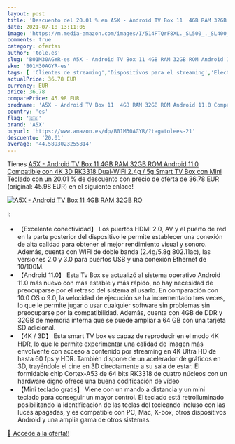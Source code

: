 ```yaml
---
layout: post
title: 'Descuento del 20.01 % en A5X - Android TV Box 11  4GB RAM 32GB RO'
date: 2021-07-18 13:11:05
image: 'https://m.media-amazon.com/images/I/514PTQrF8XL._SL500_._SL400_.jpg'
comments: true
category: ofertas
author: 'tole.es'
slug: 'B01M30AGYR-es A5X - Android TV Box 11 4GB RAM 32GB ROM Android 11.0...'
sku: 'B01M30AGYR-es'
tags: [ 'Clientes de streaming','Dispositivos para el streaming','Electrónica','Equipos de audio y Hi-Fi','a5x','ram','teclado', ]
actualPrice: 36.78 EUR
currency: EUR
price: 36.78
comparePrice: 45.98 EUR
prodname: 'A5X - Android TV Box 11  4GB RAM 32GB ROM Android 11.0 Compatible con 4K 3D  RK3318 Dual-WiFi 2.4g / 5g Smart TV Box con Mini Teclado'
country: 'es'
flag: '🇪🇸'
brand: 'A5X'
buyurl: 'https://www.amazon.es/dp/B01M30AGYR/?tag=tolees-21'
descuento: '20.01'
average: '44.5893023255814'
---
```


Tienes [A5X - Android TV Box 11  4GB RAM 32GB ROM Android 11.0 Compatible con 4K 3D  RK3318 Dual-WiFi 2.4g / 5g Smart TV Box con Mini Teclado](https://www.amazon.es/dp/B01M30AGYR/?tag=tolees-21) con un 20.01 % de descuento con precio de oferta de 36.78 EUR (original: 45.98 EUR) en el siguiente enlace!

[![A5X - Android TV Box 11  4GB RAM 32GB RO](https://m.media-amazon.com/images/I/514PTQrF8XL._SL500_._SL400_.jpg)](https://www.amazon.es/dp/B01M30AGYR/?tag=tolees-21)

ℹ️:

- 【Excelente conectividad】 Los puertos HDMI 2.0, AV y el puerto de red en la parte posterior del dispositivo le permite establecer una conexión de alta calidad para obtener el mejor rendimiento visual y sonoro. Además, cuenta con WIFI de doble banda (2.4g/5.8g 802.11ac), las versiones 2.0 y 3.0 para puertos USB y una conexión Ethernet de 10/100M.
- 【Android 11.0】 Esta Tv Box se actualizó al sistema operativo Android 11.0 más nuevo con más estable y más rápido, no hay necesidad de preocuparse por el retraso del sistema al usarlo. En comparación con 10.0 OS o 9.0, la velocidad de ejecución se ha incrementado tres veces, lo que le permite jugar o usar cualquier software sin problemas sin preocuparse por la compatibilidad. Además, cuenta con 4GB de DDR y 32GB de memoria interna que se puede ampliar a 64 GB con una tarjeta SD adicional.
- 【4K / 3D】 Esta smart TV box es capaz de reproducir en el modo 4K HDR, lo que le permite experimentar una calidad de imagen más envolvente con acceso a contenido por streaming en 4K Ultra HD de hasta 60 fps y HDR. También dispone de un acelerador de gráficos en 3D, trayéndole el cine en 3D directamente a su sala de estar. El formidable chip Cortex-A53 de 64 bits RK3318 de cuatro núcleos con un hardware digno ofrece una buena codificación de vídeo
- 【Mini teclado gratis】 Viene con un mando a distancia y un mini teclado para conseguir un mayor control. El teclado está retroiluminado posibilitando la identificación de las teclas del tecleando incluso con las luces apagadas, y es compatible con PC, Mac, X-box, otros dispositivos Android y una amplia gama de otros sistemas.

[🛒 Accede a la oferta!!](https://www.amazon.es/dp/B01M30AGYR/?tag=tolees-21)
